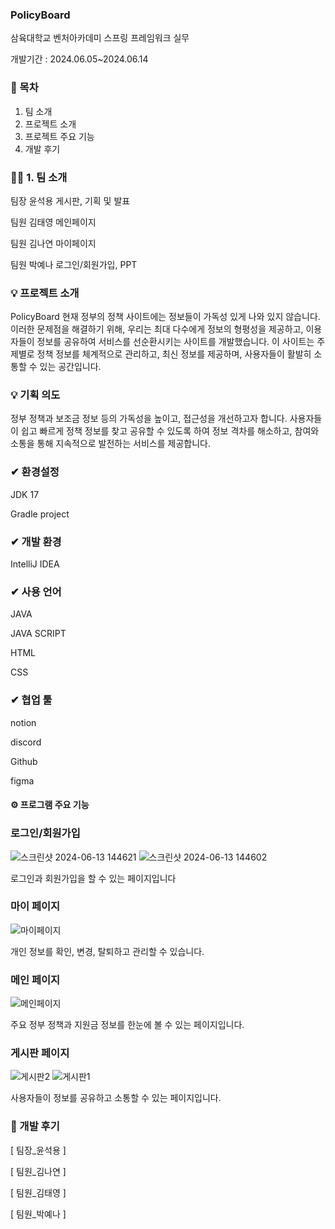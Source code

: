 ### PolicyBoard

삼육대학교 벤처아카데미 
스프링 프레임워크 실무

개발기간 : 2024.06.05~2024.06.14




### 🙌 목차


1. 팀 소개
2. 프로젝트 소개
3. 프로젝트 주요 기능
4. 개발 후기



### 🙋‍♀️ 1. 팀 소개


팀장	윤석용	게시판, 기획 및 발표

팀원	김태영	메인페이지

팀원	김나연	마이페이지

팀원	박예나	로그인/회원가입, PPT




### 💡 프로젝트 소개


PolicyBoard
현재 정부의 정책 사이트에는 정보들이 가독성 있게 나와 있지 않습니다. 이러한 문제점을 해결하기 위해, 우리는 최대 다수에게 정보의 형평성을 제공하고, 이용자들이 정보를 공유하여 서비스를 선순환시키는 사이트를 개발했습니다. 이 사이트는 주제별로 정책 정보를 체계적으로 관리하고, 최신 정보를 제공하며, 사용자들이 활발히 소통할 수 있는 공간입니다.


### 💡 기획 의도


정부 정책과 보조금 정보 등의 가독성을 높이고, 접근성을 개선하고자 합니다. 사용자들이 쉽고 빠르게 정책 정보를 찾고 공유할 수 있도록 하여 정보 격차를 해소하고, 참여와 소통을 통해 지속적으로 발전하는 서비스를 제공합니다.



### ✔ 환경설정

JDK 17

Gradle project



### ✔ 개발 환경

IntelliJ IDEA



### ✔ 사용 언어

JAVA

JAVA SCRIPT

HTML

CSS



### ✔ 협업 툴

notion 

discord

Github 

figma



#### ⚙ 프로그램 주요 기능


### 로그인/회원가입

![스크린샷 2024-06-13 144621](https://github.com/PolicyBoard/main/assets/162537542/56f76e27-9a02-47f1-9407-5846d7510577)
![스크린샷 2024-06-13 144602](https://github.com/PolicyBoard/main/assets/162537542/8517455b-6940-48d9-a62a-9977d2167063)

로그인과 회원가입을 할 수 있는 페이지입니다


### 마이 페이지

![마이페이지](https://github.com/PolicyBoard/main/assets/162537542/764dd0d7-0d9f-439b-82db-390b438bf45c)

개인 정보를 확인, 변경, 탈퇴하고 관리할 수 있습니다.


### 메인 페이지

![메인페이지](https://github.com/PolicyBoard/main/assets/162537542/57a42929-fa31-4466-931b-fae9f81f6939)

주요 정부 정책과 지원금 정보를 한눈에 볼 수 있는 페이지입니다.


### 게시판 페이지

![게시판2](https://github.com/PolicyBoard/main/assets/162537542/b8e6a816-32ff-4efa-8259-14f674664d52)
![게시판1](https://github.com/PolicyBoard/main/assets/162537542/6c4e9211-c9ca-4627-96b6-66317c7010f6)

사용자들이 정보를 공유하고 소통할 수 있는 페이지입니다.




### 🙏 개발 후기


[ 팀장_윤석용 ]


[ 팀원_김나연 ]


[ 팀원_김태영 ]


[ 팀원_박예나 ]
